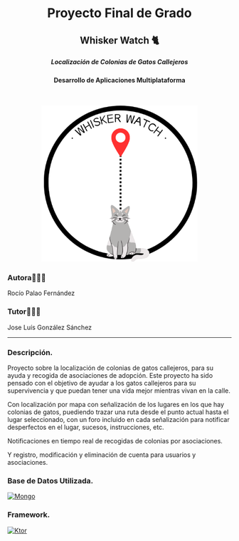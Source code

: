 <h1 align="center">Proyecto Final de Grado</h1>
<h2 align="center">Whisker Watch 🐈</h2>
<h5 align="center">Localización de Colonias de Gatos Callejeros</h5>
<h4 align="center">Desarrollo de Aplicaciones Multiplataforma</h4>

<br>

<p align="center"><img src="./img/Proyecto-Logo.png" width="350px"></p>

### Autora🙋🏻‍♀️
Rocío Palao Fernández
### Tutor🙋🏻‍♂️
Jose Luís González Sánchez

---

### Descripción.
Proyecto sobre la localización de colonias de gatos callejeros, para su ayuda y recogida de asociaciones de adopción.
Este proyecto ha sido pensado con el objetivo de ayudar a los gatos callejeros para su supervivencia y que puedan tener una vida mejor mientras vivan en la calle.

Con localización por mapa con señalización de los lugares en los que hay colonias de gatos, puediendo trazar una ruta desde el punto actual hasta el lugar seleccionado, con un foro incluido en cada señalización 
para notificar desperfectos en el lugar, sucesos, instrucciones, etc.

Notificaciones en tiempo real de recogidas de colonias por asociaciones.

Y registro, modificación y eliminación de cuenta para usuarios y asociaciones.

### Base de Datos Utilizada.
[![Mongo][Mongo]][Mongo-url]
### Framework.
[![Ktor][Ktor]][Ktor-url]







<!-- MARKDOWN LINKS & IMAGES -->
<!-- https://www.markdownguide.org/basic-syntax/#reference-style-links -->
[Mongo]: https://img.shields.io/badge/mongodb-green?style=for-the-badge&logo=mongodb&logoColor=white
[Mongo-url]: https://www.mongodb.com/
[Ktor]: https://img.shields.io/badge/ktor-orange?style=for-the-badge&logo=kotlin&logoColor=white
[Ktor-url]:https://ktor.io/
